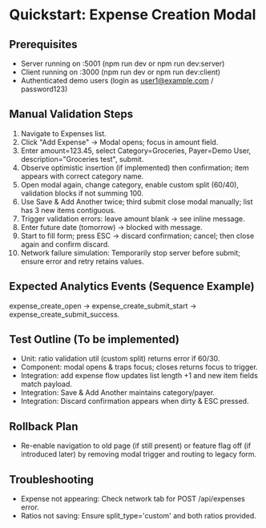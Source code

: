 # Quickstart: Expense Creation Modal

## Prerequisites
- Server running on :5001 (npm run dev or npm run dev:server)
- Client running on :3000 (npm run dev or npm run dev:client)
- Authenticated demo users (login as user1@example.com / password123)

## Manual Validation Steps
1. Navigate to Expenses list.
2. Click "Add Expense" → Modal opens; focus in amount field.
3. Enter amount=123.45, select Category=Groceries, Payer=Demo User, description="Groceries test", submit.
4. Observe optimistic insertion (if implemented) then confirmation; item appears with correct category name.
5. Open modal again, change category, enable custom split (60/40), validation blocks if not summing 100.
6. Use Save & Add Another twice; third submit close modal manually; list has 3 new items contiguous.
7. Trigger validation errors: leave amount blank → see inline message.
8. Enter future date (tomorrow) → blocked with message.
9. Start to fill form; press ESC → discard confirmation; cancel; then close again and confirm discard.
10. Network failure simulation: Temporarily stop server before submit; ensure error and retry retains values.

## Expected Analytics Events (Sequence Example)
expense_create_open → expense_create_submit_start → expense_create_submit_success.

## Test Outline (To be implemented)
- Unit: ratio validation util (custom split) returns error if 60/30.
- Component: modal opens & traps focus; closes returns focus to trigger.
- Integration: add expense flow updates list length +1 and new item fields match payload.
- Integration: Save & Add Another maintains category/payer.
- Integration: Discard confirmation appears when dirty & ESC pressed.

## Rollback Plan
- Re-enable navigation to old page (if still present) or feature flag off (if introduced later) by removing modal trigger and routing to legacy form.

## Troubleshooting
- Expense not appearing: Check network tab for POST /api/expenses error.
- Ratios not saving: Ensure split_type='custom' and both ratios provided.
